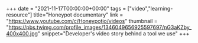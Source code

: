 +++
date = "2021-11-17T00:00:00+00:00"
tags = ["video","learning-resource"]
title="Honeypot documentary"
link = "https://www.youtube.com/c/Honeypotio/videos"
thumbnail = "https://pbs.twimg.com/profile_images/1346049656925597697/nG3aKZby_400x400.jpg"
snippet="Developer's video story behind a tool we use"
+++

